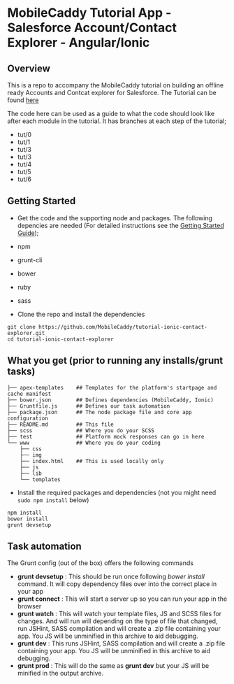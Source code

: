 # MobileCaddy Tutorial App - Salesforce Account/Contact Explorer - Angular/Ionic

## Overview

This is a repo to accompany the MobileCaddy tutorial on building an offline ready Accounts and Contcat explorer for Salesforce. The Tutorial can be found [here](http://developer.mobilecaddy.net/docs/tutorials/accounts-contact-explorer)

The code here can be used as a guide to what the code should look like after each module in the tutorial. It has branches at each step of the tutorial;
* tut/0
* tut/1
* tut/3
* tut/3
* tut/4
* tut/5
* tut/6

## Getting Started

* Get the code and the supporting node and packages. The following depencies are needed (For detailed instructions see the [Getting Started Guide](http://developer.mobilecaddy.net/docs));
 * npm
 * grunt-cli
 * bower
 * ruby
 * sass


* Clone the repo and install the dependencies

```
git clone https://github.com/MobileCaddy/tutorial-ionic-contact-explorer.git
cd tutorial-ionic-contact-explorer
```

## What you get (prior to running any installs/grunt tasks)

```
├── apex-templates	  ## Templates for the platform's startpage and cache manifest
├── bower.json        ## Defines dependencies (MobileCaddy, Ionic)
├── Gruntfile.js      ## Defines our task automation
├── package.json      ## The node package file and core app configuration
├── README.md         ## This file
├── scss              ## Where you do your SCSS
├── test              ## Platform mock responses can go in here
└── www               ## Where you do your coding
    ├── css
    ├── img
    ├── index.html    ## This is used locally only
    ├── js
    ├── lib
    └── templates
```

* Install the required packages and dependencies (not you might need `sudo npm install` below)

```
npm install
bower install
grunt devsetup
```


## Task automation

The Grunt config (out of the box) offers the following commands

* **grunt devsetup** : This should be run once following _bower install_ command. It will copy dependency files over into the correct place in your app
* **grunt connect** : This will start a server up so you can run your app in the browser
* **grunt watch** : This will watch your template files, JS and SCSS files for changes. And will run will depending on the type of file that changed, run JSHint, SASS compilation and will create a .zip file containing your app. You JS will be unminified in this archive to aid debugging.
* **grunt dev** : This runs JSHint, SASS compilation and will create a .zip file containing your app. You JS will be unminified in this archive to aid debugging.
* **grunt prod** : This will do the same as **grunt dev** but your JS will be minified in the output archive.